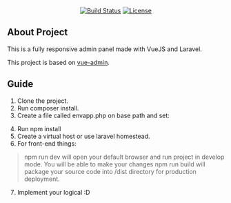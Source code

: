<p align="center">
<a href="https://travis-ci.org/laravel/framework"><img src="https://travis-ci.org/laravel/framework.svg" alt="Build Status"></a>
<a href="https://packagist.org/packages/laravel/framework"><img src="https://poser.pugx.org/laravel/framework/license.svg" alt="License"></a>
</p>

## About Project

This is a fully responsive admin panel made with VueJS and Laravel.

This project is based on [vue-admin](https://github.com/vue-bulma/vue-admin).

## Guide

1. Clone the project.
2. Run composer install.
3. Create a file called envapp.php on base path and set:

 > <?php
 >
 >  putenv('environment=local');
 > ?>

4. Run npm install
5. Create a virtual host or use laravel homestead.
6. For front-end things:

 > npm run dev will open your default browser and run project in develop mode. You will be able to make your changes
 > npm run build will package your source code into /dist directory for production deployment.

7. Implement your logical :D
